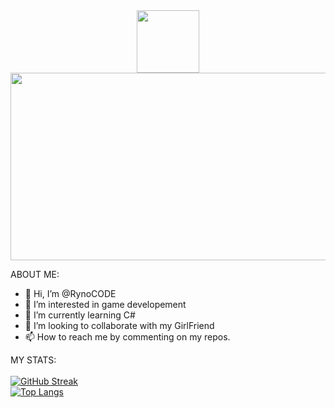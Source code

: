 <div id="header" align="center">
<img src="https://media.giphy.com/media/M9gbBd9nbDrOTu1Mqx/giphy.gif" width="100"/> </br>
<img src="https://komarev.com/ghpvc/?username=RynoCODE&style=flat-square&color=blue" alt=""/>
</div> 
<div align="center">
  <img src="https://media.giphy.com/media/dWesBcTLavkZuG35MI/giphy.gif" width="600" height="300"/>
</div>

ABOUT ME:
- 👋 Hi, I’m @RynoCODE
- 👀 I’m interested in game developement    
- 🌱 I’m currently learning C#    
- 💞️ I’m looking to collaborate with my GirlFriend
- 📫 How to reach me by commenting on my repos. 

<!---
RynoCODE/RynoCODE is a ✨ special ✨ repository because its `README.md` (this file) appears on your GitHub profile.
You can click the Preview link to take a look at your changes.
--->
MY STATS: </br>
 </br>
 <dic align="center">
[![GitHub Streak](http://github-readme-streak-stats.herokuapp.com?user=RynoCODE&theme=dark&background=000000)](https://git.io/streak-stats)
</br>
[![Top Langs](https://github-readme-stats.vercel.app/api/top-langs/?username=RynoCODE&layout=compact&theme=vision-friendly-dark)](https://github.com/anuraghazra/github-readme-stats)
</div>
